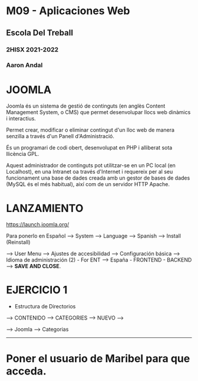 # M09 - Aplicaciones Web
## Escola Del Treball
### 2HISX 2021-2022
### Aaron Andal

# JOOMLA

Joomla és un sistema de gestió de continguts (en anglès Content Management System, o CMS) que permet desenvolupar llocs web dinàmics i interactius. 

Permet crear, modificar o eliminar contingut d'un lloc web de manera senzilla a través d'un Panell d'Administració. 

És un programari de codi obert, desenvolupat en PHP i alliberat sota llicència GPL. 

Aquest administrador de continguts pot utilitzar-se en un PC local (en Localhost), en una Intranet oa través d'Internet i requereix per al seu funcionament una base de dades creada amb un gestor de bases de dades (MySQL és el més habitual), així com de un servidor HTTP Apache.

# LANZAMIENTO

https://launch.joomla.org/ 

Para ponerlo en Español --> System --> Language --> Spanish --> Install (Reinstall)

--> User Menu --> Ajustes de accesibilidad --> Configuración básica --> Idioma de administración (2) - For ENT --> España - FRONTEND - BACKEND --> **SAVE AND CLOSE**.

# EJERCICIO 1

* Estructura de Directorios

--> CONTENIDO --> CATEGORIES --> NUEVO --> 

--> Joomla --> Categorias

--------------------------------------

# Poner el usuario de Maribel para que acceda.